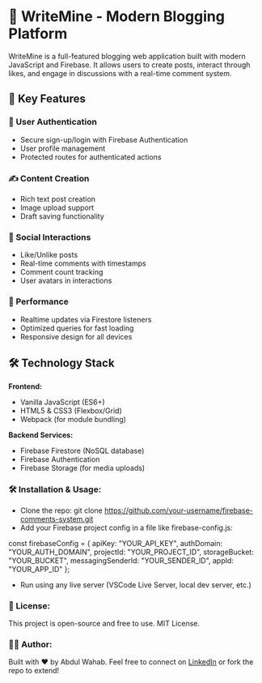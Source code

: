 # 📝 WriteMine - Modern Blogging Platform

WriteMine is a full-featured blogging web application built with modern JavaScript and Firebase. It allows users to create posts, interact through likes, and engage in discussions with a real-time comment system.

## 🌟 Key Features

### 🔐 User Authentication
- Secure sign-up/login with Firebase Authentication
- User profile management
- Protected routes for authenticated actions

### ✍️ Content Creation
- Rich text post creation
- Image upload support
- Draft saving functionality

### 💬 Social Interactions
- Like/Unlike posts
- Real-time comments with timestamps
- Comment count tracking
- User avatars in interactions

### 🚀 Performance
- Realtime updates via Firestore listeners
- Optimized queries for fast loading
- Responsive design for all devices

## 🛠️ Technology Stack

**Frontend:**
- Vanilla JavaScript (ES6+)
- HTML5 & CSS3 (Flexbox/Grid)
- Webpack (for module bundling)

**Backend Services:**
- Firebase Firestore (NoSQL database)
- Firebase Authentication
- Firebase Storage (for media uploads)


### 🛠️ Installation & Usage:

- Clone the repo: git clone https://github.com/your-username/firebase-comments-system.git
- Add your Firebase project config in a file like firebase-config.js:

const firebaseConfig = {
  apiKey: "YOUR_API_KEY",
  authDomain: "YOUR_AUTH_DOMAIN",
  projectId: "YOUR_PROJECT_ID",
  storageBucket: "YOUR_BUCKET",
  messagingSenderId: "YOUR_SENDER_ID",
  appId: "YOUR_APP_ID"
};

- Run using any live server (VSCode Live Server, local dev server, etc.)

### 📄 License:

This project is open-source and free to use. MIT License.


### 👨‍💻 Author:

Built with ❤️ by Abdul Wahab.
Feel free to connect on [LinkedIn](https://www.linkedin.com/in/abdulwahab773/) or fork the repo to extend!
